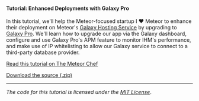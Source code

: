 #### Tutorial: Enhanced Deployments with Galaxy Pro

In this tutorial, we'll help the Meteor-focused startup I &hearts; Meteor to enhance their deployment on Meteor's [Galaxy Hosting Service](https://meteor.com/hosting) by upgrading to [Galaxy Pro](https://blog.meteor.com/introducing-galaxy-professional-built-in-apm-5e063839a4aa). We'll learn how to upgrade our app via the Galaxy dashboard, configure and use Galaxy Pro's APM feature to monitor IHM's performance, and make use of IP whitelisting to allow our Galaxy service to connect to a third-party database provider.

[Read this tutorial on The Meteor Chef](https://themeteorchef.com/tutorials/enhanced-deployments-with-galaxy-pro)  

[Download the source (.zip)](https://github.com/themeteorchef/enhanced-deployments-with-galaxy-pro/archive/master.zip)

---

_The code for this tutorial is licensed under the [MIT License](http://opensource.org/licenses/MIT)_.

